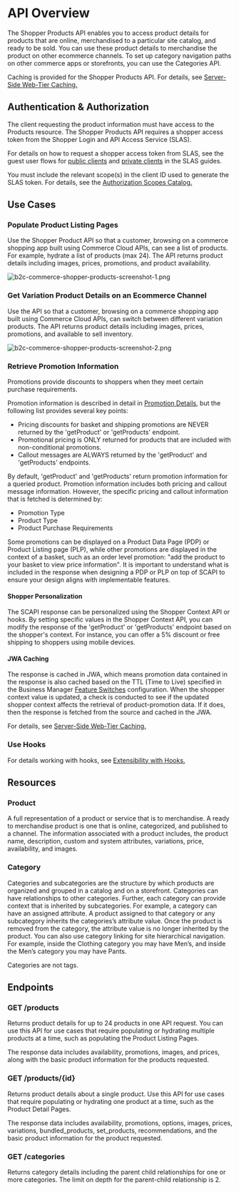 # API Overview

The Shopper Products API enables you to access product details for products that are online, merchandised to a particular site catalog, and ready to be sold. You can use these product details to merchandise the product on other ecommerce channels. To set up category navigation paths on other commerce apps or storefronts, you can use the Categories API.

Caching is provided for the Shopper Products API. For details, see [Server-Side Web-Tier Caching.](https://developer.salesforce.com/docs/commerce/commerce-api/guide/server-side-web-tier-caching.html)

## Authentication & Authorization

The client requesting the product information must have access to the Products resource. The Shopper Products API requires a shopper access token from the Shopper Login and API Access Service (SLAS).

For details on how to request a shopper access token from SLAS, see the guest user flows for [public clients](https://developer.salesforce.com/docs/commerce/commerce-api/guide/slas-public-client.html#guest-user) and [private clients](https://developer.salesforce.com/docs/commerce/commerce-api/guide/slas-private-client.html#guest-user) in the SLAS guides.

You must include the relevant scope(s) in the client ID used to generate the SLAS token. For details, see the  [Authorization Scopes Catalog.](https://developer.salesforce.com/docs/commerce/commerce-api/guide/auth-z-scope-catalog.html)

## Use Cases

### Populate Product Listing Pages

Use the Shopper Product API so that a customer, browsing on a commerce shopping app built using Commerce Cloud APIs, can see a list of products. For example, hydrate a list of products (max 24). The API returns product details including images, prices, promotions, and product availability.

![b2c-commerce-shopper-products-screenshot-1.png](https://resources.docs.salesforce.com/rel1/doc/en-us/static/misc/b2c-commerce-shopper-products-screenshot-1.png)

### Get Variation Product Details on an Ecommerce Channel

Use the API so that a customer, browsing on a commerce shopping app built using Commerce Cloud APIs, can switch between different variation products. The API returns product details including images, prices, promotions, and available to sell inventory.

![b2c-commerce-shopper-products-screenshot-2.png](https://resources.docs.salesforce.com/rel1/doc/en-us/static/misc/b2c-commerce-shopper-products-screenshot-2.png)

### Retrieve Promotion Information

Promotions provide discounts to shoppers when they meet certain purchase requirements.

Promotion information is described in detail in [Promotion Details](https://developer.salesforce.com/docs/commerce/commerce-api/guide/promotion-details.html), but the following list provides several key points:

- Pricing discounts for basket and shipping promotions are NEVER returned by the 'getProduct' or 'getProducts' endpoint.
- Promotional pricing is ONLY returned for products that are included with non-conditional promotions.
- Callout messages are ALWAYS returned by the 'getProduct' and 'getProducts' endpoints.

By default, 'getProduct' and 'getProducts' return promotion information for a queried product. Promotion information includes both pricing and callout message information. However, the specific pricing and callout information that is fetched is determined by:

- Promotion Type
- Product Type
- Product Purchase Requirements

Some promotions can be displayed on a Product Data Page (PDP) or Product Listing page (PLP), while other promotions are displayed in the context of a basket, such as an order level promotion: "add the product to your basket to view price information". It is important to understand what is included in the response when designing a PDP or PLP on top of SCAPI to ensure your design aligns with implementable features.

#### Shopper Personalization
The SCAPI response can be personalized using the Shopper Context API or hooks. By setting specific values in the Shopper Context API, you can modify the response of the 'getProduct' or 'getProducts' endpoint based on the shopper's context. For instance, you can offer a 5% discount or free shipping to shoppers using mobile devices.

#### JWA Caching
The response is cached in JWA, which means promotion data contained in the response is also cached based on the TTL (Time to Live) specified in the Business Manager [Feature Switches](https://help.salesforce.com/s/articleView?id=cc.b2c_feature_switches.htm&type=5) configuration.
When the shopper context value is updated, a check is conducted to see if the updated shopper context affects the retrieval of product-promotion data. If it does, then the response is fetched from the source and cached in the JWA.

For details, see [Server-Side Web-Tier Caching.](https://developer.salesforce.com/docs/commerce/commerce-api/guide/server-side-web-tier-caching.html)

### Use Hooks

For details working with hooks, see [Extensibility with Hooks.](https://developer.salesforce.com/docs/commerce/commerce-api/guide/extensibility_via_hooks.html)

## Resources

### Product

A full representation of a product or service that is to merchandise. A ready to merchandise product is one that is online, categorized, and published to a channel. The information associated with a product includes, the product name, description, custom and system attributes, variations, price, availability, and images.

### Category

Categories and subcategories are the structure by which products are organized and grouped in a catalog and on a storefront. Categories can have relationships to other categories. Further, each category can provide context that is inherited by subcategories. For example, a category can have an assigned attribute. A product assigned to that category or any subcategory inherits the categories’s attribute value. Once the product is removed from the category, the attribute value is no longer inherited by the product. You can also use category linking for site hierarchical navigation. For example, inside the Clothing category you may have Men’s, and inside the Men’s category you may have Pants.

Categories are not tags. 

## Endpoints

### GET /products

Returns product details for up to 24 products in one API request. You can use this API for use cases that require populating or hydrating multiple products at a time, such as populating the Product Listing Pages.

The response data includes availability, promotions, images, and prices, along with the basic product information for the products requested.

### GET /products/{id}

Returns product details about a single product. Use this API for use cases that require populating or hydrating one product at a time, such as the Product Detail Pages.

The response data includes availability, promotions, options, images, prices, variations, bundled_products, set_products, recommendations, and the basic product information for the product requested.

### GET /categories

Returns category details including the parent child relationships for one or more categories. The limit on depth for the parent-child relationship is 2.